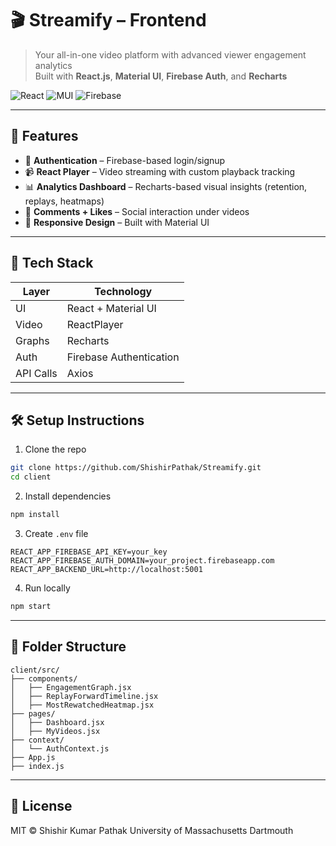 # 🎬 Streamify – Frontend

> Your all-in-one video platform with advanced viewer engagement analytics  
> Built with **React.js**, **Material UI**, **Firebase Auth**, and **Recharts**

![React](https://img.shields.io/badge/React-18-blue) ![MUI](https://img.shields.io/badge/MUI-v5-blueviolet) ![Firebase](https://img.shields.io/badge/Firebase-Auth-yellow)

---

## 🚀 Features

- 🔐 **Authentication** – Firebase-based login/signup
- 📹 **React Player** – Video streaming with custom playback tracking
- 📊 **Analytics Dashboard** – Recharts-based visual insights (retention, replays, heatmaps)
- 💬 **Comments + Likes** – Social interaction under videos
- 🎨 **Responsive Design** – Built with Material UI

---

## 🔧 Tech Stack

| Layer     | Technology              |
|-----------|--------------------------|
| UI        | React + Material UI      |
| Video     | ReactPlayer              |
| Graphs    | Recharts                 |
| Auth      | Firebase Authentication  |
| API Calls | Axios                    |

---

## 🛠️ Setup Instructions

1. Clone the repo  
```bash
git clone https://github.com/ShishirPathak/Streamify.git
cd client
```

2. Install dependencies  
```bash
npm install
```

3. Create `.env` file  
```env
REACT_APP_FIREBASE_API_KEY=your_key
REACT_APP_FIREBASE_AUTH_DOMAIN=your_project.firebaseapp.com
REACT_APP_BACKEND_URL=http://localhost:5001
```

4. Run locally  
```bash
npm start
```

---

## 📁 Folder Structure

```
client/src/
├── components/
│   ├── EngagementGraph.jsx
│   ├── ReplayForwardTimeline.jsx
│   ├── MostRewatchedHeatmap.jsx
├── pages/
│   ├── Dashboard.jsx
│   ├── MyVideos.jsx
├── context/
│   └── AuthContext.js
├── App.js
├── index.js
```

---

## 📄 License

MIT © Shishir Kumar Pathak
University of Massachusetts Dartmouth
